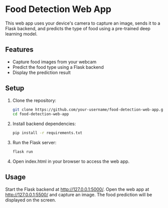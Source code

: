 # Food Detection Web App

This web app uses your device's camera to capture an image, sends it to a Flask backend, and predicts the type of food using a pre-trained deep learning model.

## Features
- Capture food images from your webcam
- Predict the food type using a Flask backend
- Display the prediction result

## Setup

1. Clone the repository:
   ```bash
   git clone https://github.com/your-username/food-detection-web-app.git
   cd food-detection-web-app

2. Install backend dependencies:

    ```bash
    pip install -r requirements.txt

3. Run the Flask server:

    ```bash
    flask run

4. Open index.html in your browser to access the web app.

## Usage
Start the Flask backend at http://127.0.0.1:5000/.
Open the web app at http://127.0.0.1:5500/ and capture an image.
The food prediction will be displayed on the screen.